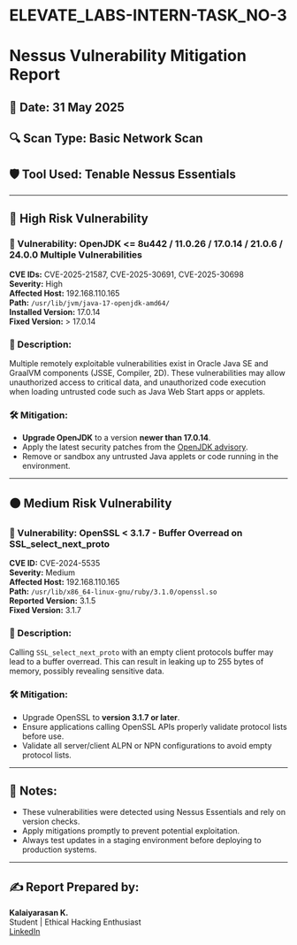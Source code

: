 # ELEVATE_LABS-INTERN-TASK_NO-3
# Nessus Vulnerability Mitigation Report

## 📅 Date: 31 May 2025
## 🔍 Scan Type: Basic Network Scan
## 🛡️ Tool Used: Tenable Nessus Essentials

---

## 🔴 High Risk Vulnerability

### 🔐 Vulnerability: OpenJDK <= 8u442 / 11.0.26 / 17.0.14 / 21.0.6 / 24.0.0 Multiple Vulnerabilities  
**CVE IDs:** CVE-2025-21587, CVE-2025-30691, CVE-2025-30698  
**Severity:** High  
**Affected Host:** 192.168.110.165  
**Path:** `/usr/lib/jvm/java-17-openjdk-amd64/`  
**Installed Version:** 17.0.14  
**Fixed Version:** > 17.0.14

### 🔎 Description:
Multiple remotely exploitable vulnerabilities exist in Oracle Java SE and GraalVM components (JSSE, Compiler, 2D). These vulnerabilities may allow unauthorized access to critical data, and unauthorized code execution when loading untrusted code such as Java Web Start apps or applets.

### 🛠️ Mitigation:
- **Upgrade OpenJDK** to a version **newer than 17.0.14**.
- Apply the latest security patches from the [OpenJDK advisory](https://openjdk.java.net/groups/vulnerability/advisories/2025-04-15).
- Remove or sandbox any untrusted Java applets or code running in the environment.

---

## 🟠 Medium Risk Vulnerability

### 🔐 Vulnerability: OpenSSL < 3.1.7 - Buffer Overread on SSL_select_next_proto  
**CVE ID:** CVE-2024-5535  
**Severity:** Medium  
**Affected Host:** 192.168.110.165  
**Path:** `/usr/lib/x86_64-linux-gnu/ruby/3.1.0/openssl.so`  
**Reported Version:** 3.1.5  
**Fixed Version:** 3.1.7

### 🔎 Description:
Calling `SSL_select_next_proto` with an empty client protocols buffer may lead to a buffer overread. This can result in leaking up to 255 bytes of memory, possibly revealing sensitive data.

### 🛠️ Mitigation:
- Upgrade OpenSSL to **version 3.1.7 or later**.
- Ensure applications calling OpenSSL APIs properly validate protocol lists before use.
- Validate all server/client ALPN or NPN configurations to avoid empty protocol lists.

---

## 🧩 Notes:
- These vulnerabilities were detected using Nessus Essentials and rely on version checks.
- Apply mitigations promptly to prevent potential exploitation.
- Always test updates in a staging environment before deploying to production systems.

---

## ✍️ Report Prepared by:
**Kalaiyarasan K.**  
Student | Ethical Hacking Enthusiast  
[LinkedIn](https://www.linkedin.com/in/k-kalaiyarasan-17833a308)

